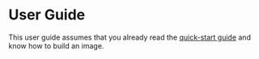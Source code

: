 # User Guide

This user guide assumes that you already read the [quick-start guide](../getting-started) and know how to build an image.